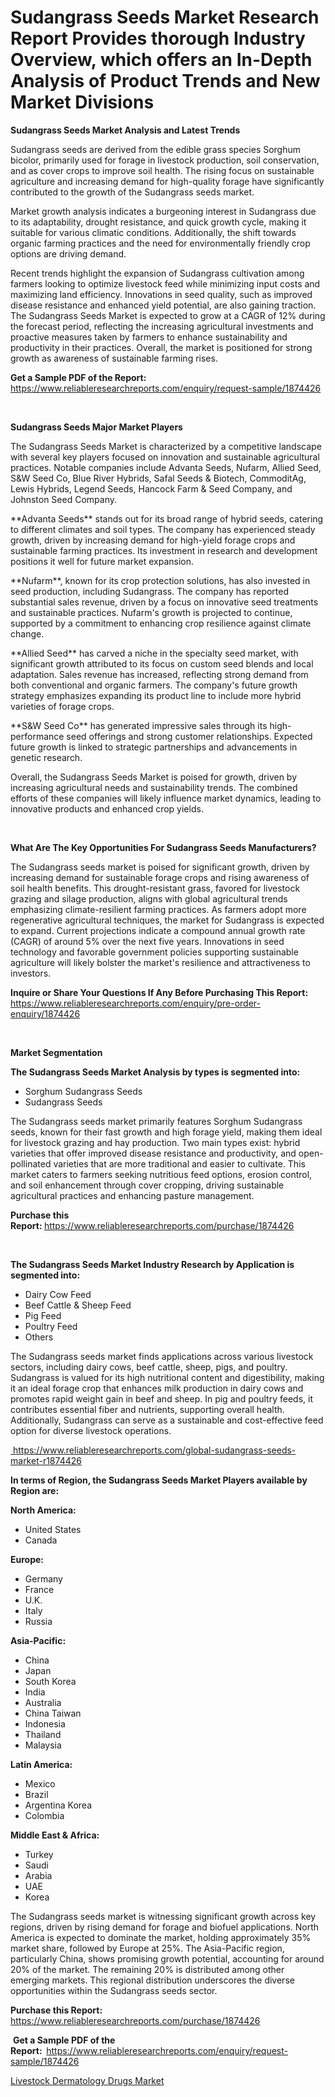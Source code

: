 <p><h1>Sudangrass Seeds Market Research Report Provides thorough Industry Overview, which offers an In-Depth Analysis of Product Trends and New Market Divisions</h1></p><p><strong>Sudangrass Seeds Market Analysis and Latest Trends</strong></p>
<p><p>Sudangrass seeds are derived from the edible grass species Sorghum bicolor, primarily used for forage in livestock production, soil conservation, and as cover crops to improve soil health. The rising focus on sustainable agriculture and increasing demand for high-quality forage have significantly contributed to the growth of the Sudangrass seeds market. </p><p>Market growth analysis indicates a burgeoning interest in Sudangrass due to its adaptability, drought resistance, and quick growth cycle, making it suitable for various climatic conditions. Additionally, the shift towards organic farming practices and the need for environmentally friendly crop options are driving demand. </p><p>Recent trends highlight the expansion of Sudangrass cultivation among farmers looking to optimize livestock feed while minimizing input costs and maximizing land efficiency. Innovations in seed quality, such as improved disease resistance and enhanced yield potential, are also gaining traction. The Sudangrass Seeds Market is expected to grow at a CAGR of 12% during the forecast period, reflecting the increasing agricultural investments and proactive measures taken by farmers to enhance sustainability and productivity in their practices. Overall, the market is positioned for strong growth as awareness of sustainable farming rises.</p></p>
<p><strong>Get a Sample PDF of the Report:&nbsp;</strong> <a href="https://www.reliableresearchreports.com/enquiry/request-sample/1874426?utm_campaign=3252&utm_medium=2&utm_source=Github&utm_content=ia&utm_term=30032025&utm_id=sudangrass-seeds">https://www.reliableresearchreports.com/enquiry/request-sample/1874426</a></p>
<p>&nbsp;</p>
<p><strong>Sudangrass Seeds Major Market Players</strong></p>
<p><p>The Sudangrass Seeds Market is characterized by a competitive landscape with several key players focused on innovation and sustainable agricultural practices. Notable companies include Advanta Seeds, Nufarm, Allied Seed, S&W Seed Co, Blue River Hybrids, Safal Seeds & Biotech, CommoditAg, Lewis Hybrids, Legend Seeds, Hancock Farm & Seed Company, and Johnston Seed Company.</p><p>**Advanta Seeds** stands out for its broad range of hybrid seeds, catering to different climates and soil types. The company has experienced steady growth, driven by increasing demand for high-yield forage crops and sustainable farming practices. Its investment in research and development positions it well for future market expansion.</p><p>**Nufarm**, known for its crop protection solutions, has also invested in seed production, including Sudangrass. The company has reported substantial sales revenue, driven by a focus on innovative seed treatments and sustainable practices. Nufarm's growth is projected to continue, supported by a commitment to enhancing crop resilience against climate change.</p><p>**Allied Seed** has carved a niche in the specialty seed market, with significant growth attributed to its focus on custom seed blends and local adaptation. Sales revenue has increased, reflecting strong demand from both conventional and organic farmers. The company's future growth strategy emphasizes expanding its product line to include more hybrid varieties of forage crops.</p><p>**S&W Seed Co** has generated impressive sales through its high-performance seed offerings and strong customer relationships. Expected future growth is linked to strategic partnerships and advancements in genetic research.</p><p>Overall, the Sudangrass Seeds Market is poised for growth, driven by increasing agricultural needs and sustainability trends. The combined efforts of these companies will likely influence market dynamics, leading to innovative products and enhanced crop yields.</p></p>
<p>&nbsp;</p>
<p><strong>What Are The Key Opportunities For Sudangrass Seeds Manufacturers?</strong></p>
<p><p>The Sudangrass seeds market is poised for significant growth, driven by increasing demand for sustainable forage crops and rising awareness of soil health benefits. This drought-resistant grass, favored for livestock grazing and silage production, aligns with global agricultural trends emphasizing climate-resilient farming practices. As farmers adopt more regenerative agricultural techniques, the market for Sudangrass is expected to expand. Current projections indicate a compound annual growth rate (CAGR) of around 5% over the next five years. Innovations in seed technology and favorable government policies supporting sustainable agriculture will likely bolster the market's resilience and attractiveness to investors.</p></p>
<p><strong>Inquire or Share Your Questions If Any Before Purchasing This Report:</strong> <a href="https://www.reliableresearchreports.com/enquiry/pre-order-enquiry/1874426?utm_campaign=3252&utm_medium=2&utm_source=Github&utm_content=ia&utm_term=30032025&utm_id=sudangrass-seeds">https://www.reliableresearchreports.com/enquiry/pre-order-enquiry/1874426</a></p>
<p>&nbsp;</p>
<p><strong>Market Segmentation</strong></p>
<p><strong>The Sudangrass Seeds Market Analysis by types is segmented into:</strong></p>
<p><ul><li>Sorghum Sudangrass Seeds</li><li>Sudangrass Seeds</li></ul></p>
<p><p>The Sudangrass seeds market primarily features Sorghum Sudangrass seeds, known for their fast growth and high forage yield, making them ideal for livestock grazing and hay production. Two main types exist: hybrid varieties that offer improved disease resistance and productivity, and open-pollinated varieties that are more traditional and easier to cultivate. This market caters to farmers seeking nutritious feed options, erosion control, and soil enhancement through cover cropping, driving sustainable agricultural practices and enhancing pasture management.</p></p>
<p><strong>Purchase this Report:&nbsp;</strong><a href="https://www.reliableresearchreports.com/purchase/1874426?utm_campaign=3252&utm_medium=2&utm_source=Github&utm_content=ia&utm_term=30032025&utm_id=sudangrass-seeds">https://www.reliableresearchreports.com/purchase/1874426</a></p>
<p>&nbsp;</p>
<p><strong>The Sudangrass Seeds Market Industry Research by Application is segmented into:</strong></p>
<p><ul><li>Dairy Cow Feed</li><li>Beef Cattle & Sheep Feed</li><li>Pig Feed</li><li>Poultry Feed</li><li>Others</li></ul></p>
<p><p>The Sudangrass seeds market finds applications across various livestock sectors, including dairy cows, beef cattle, sheep, pigs, and poultry. Sudangrass is valued for its high nutritional content and digestibility, making it an ideal forage crop that enhances milk production in dairy cows and promotes rapid weight gain in beef and sheep. In pig and poultry feeds, it contributes essential fiber and nutrients, supporting overall health. Additionally, Sudangrass can serve as a sustainable and cost-effective feed option for diverse livestock operations.</p></p>
<p><a href="https://www.reliableresearchreports.com/global-sudangrass-seeds-market-r1874426?utm_campaign=3252&utm_medium=2&utm_source=Github&utm_content=ia&utm_term=30032025&utm_id=sudangrass-seeds">&nbsp;https://www.reliableresearchreports.com/global-sudangrass-seeds-market-r1874426</a></p>
<p><strong>In terms of Region, the Sudangrass Seeds Market Players available by Region are:</strong></p>
<p>
    <p> <strong> North America: </strong>
        <ul>
            <li>United States</li>
            <li>Canada</li>
        </ul>
        </p> 
    <p> <strong> Europe: </strong>
        <ul>
            <li>Germany</li>
            <li>France</li>
            <li>U.K.</li>
            <li>Italy</li>
            <li>Russia</li>
        </ul>
        </p> 
    <p> <strong> Asia-Pacific: </strong>
        <ul>
            <li>China</li>
            <li>Japan</li>
            <li>South Korea</li>
            <li>India</li>
            <li>Australia</li>
            <li>China Taiwan</li>
            <li>Indonesia</li>
            <li>Thailand</li>
            <li>Malaysia</li>
        </ul>
        </p> 
    <p> <strong> Latin America: </strong>
        <ul>
            <li>Mexico</li>
            <li>Brazil</li>
            <li>Argentina Korea</li>
            <li>Colombia</li>
        </ul>
        </p> 
    <p> <strong> Middle East & Africa: </strong>
        <ul>
            <li>Turkey</li>
            <li>Saudi</li>
            <li>Arabia</li>
            <li>UAE</li>
            <li>Korea</li>
        </ul>
    </p>
    </p>
<p><p>The Sudangrass seeds market is witnessing significant growth across key regions, driven by rising demand for forage and biofuel applications. North America is expected to dominate the market, holding approximately 35% market share, followed by Europe at 25%. The Asia-Pacific region, particularly China, shows promising growth potential, accounting for around 20% of the market. The remaining 20% is distributed among other emerging markets. This regional distribution underscores the diverse opportunities within the Sudangrass seeds sector.</p></p>
<p><strong>Purchase this Report: </strong><a href="https://www.reliableresearchreports.com/purchase/1874426?utm_campaign=3252&utm_medium=2&utm_source=Github&utm_content=ia&utm_term=30032025&utm_id=sudangrass-seeds">https://www.reliableresearchreports.com/purchase/1874426</a></p>
<p>&nbsp;<strong>Get a Sample PDF of the Report:&nbsp;&nbsp;</strong><a href="https://www.reliableresearchreports.com/enquiry/request-sample/1874426?utm_campaign=3252&utm_medium=2&utm_source=Github&utm_content=ia&utm_term=30032025&utm_id=sudangrass-seeds">https://www.reliableresearchreports.com/enquiry/request-sample/1874426</a></p>
<p><strong></strong></p>
<p><p><a href="https://github.com/nacrehuipie/Market-Research-Report-List-1/blob/main/livestock-dermatology-drugs-market.md?utm_campaign=3252&utm_medium=2&utm_source=Github&utm_content=ia&utm_term=30032025&utm_id=sudangrass-seeds">Livestock Dermatology Drugs Market</a></p></p>
